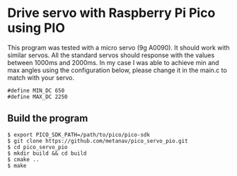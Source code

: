 # Drive servo with Raspberry Pi Pico using PIO 

This program was tested with a micro servo (9g A0090). It should work with similar servos.  All the standard servos should response with the values between 1000ms and 2000ms. In my case I was able to achieve min and max angles using the configuration below, please change it in the main.c to match with your servo.

```
#define MIN_DC 650
#define MAX_DC 2250
```

## Build the program

```
$ export PICO_SDK_PATH=/path/to/pico/pico-sdk
$ git clone https://github.com/metanav/pico_servo_pio.git
$ cd pico_servo_pio
$ mkdir build && cd build
$ cmake ..
$ make
```
